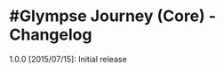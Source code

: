 #Glympse Journey (Core) - Changelog
===================================

1.0.0 [2015/07/15]: Initial release
